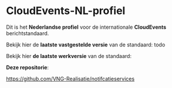 # CloudEvents-NL-profiel

Dit is het **Nederlandse profiel** voor de internationale **CloudEvents** berichtstandaard.

Bekijk hier de **laatste vastgestelde versie** van de standaard: todo

Bekijk hier **de laatste werkversie** van de standaard:


**Deze repositorie**:

https://github.com/VNG-Realisatie/notifcatieservices  
